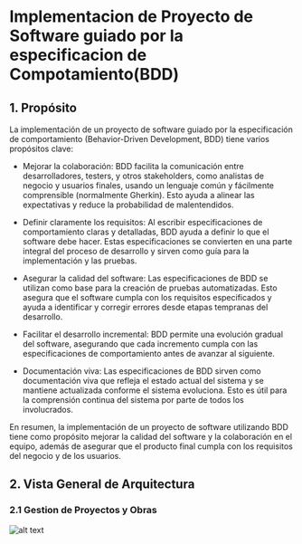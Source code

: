 # Implementacion de Proyecto de Software guiado por la especificacion de Compotamiento(BDD)

## 1. Propósito
La implementación de un proyecto de software guiado por la especificación de comportamiento (Behavior-Driven Development, BDD) tiene varios propósitos clave:

- Mejorar la colaboración: BDD facilita la comunicación entre desarrolladores, testers, y otros stakeholders, como analistas de negocio y usuarios finales, usando un lenguaje común y fácilmente comprensible (normalmente Gherkin). Esto ayuda a alinear las expectativas y reduce la probabilidad de malentendidos.

- Definir claramente los requisitos: Al escribir especificaciones de comportamiento claras y detalladas, BDD ayuda a definir lo que el software debe hacer. Estas especificaciones se convierten en una parte integral del proceso de desarrollo y sirven como guía para la implementación y las pruebas.

- Asegurar la calidad del software: Las especificaciones de BDD se utilizan como base para la creación de pruebas automatizadas. Esto asegura que el software cumpla con los requisitos especificados y ayuda a identificar y corregir errores desde etapas tempranas del desarrollo.

- Facilitar el desarrollo incremental: BDD permite una evolución gradual del software, asegurando que cada incremento cumpla con las especificaciones de comportamiento antes de avanzar al siguiente.

- Documentación viva: Las especificaciones de BDD sirven como documentación viva que refleja el estado actual del sistema y se mantiene actualizada conforme el sistema evoluciona. Esto es útil para la comprensión continua del sistema por parte de todos los involucrados.

En resumen, la implementación de un proyecto de software utilizando BDD tiene como propósito mejorar la calidad del software y la colaboración en el equipo, además de asegurar que el producto final cumpla con los requisitos del negocio y de los usuarios.

## 2. Vista General de Arquitectura

### 2.1 Gestion de Proyectos y Obras

![alt text](<../../DIAGRAMA/Gestion de Proyectos.svg>)
